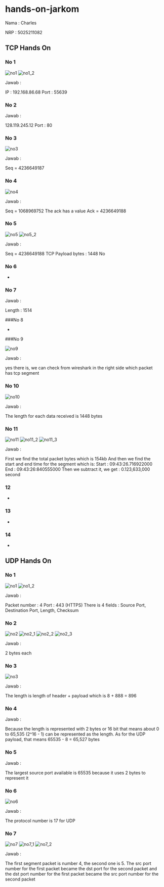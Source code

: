 # hands-on-jarkom

Nama : Charles

NRP : 5025211082

## TCP Hands On
### No 1

![no1](src/TCP-Hands-On/no1.jpg)
![no1_2](/src/TCP-Hands-On/no1_2.jpg)

Jawab :

IP : 192.168.86.68
Port : 55639

### No 2

Jawab :

128.119.245.12
Port : 80

### No 3 

![no3](/src/TCP-Hands-On/no3.jpg)

Jawab :

Seq = 4236649187

### No 4

![no4](/src/TCP-Hands-On/no4.jpg)

Jawab :

Seq = 1068969752
The ack has a value
Ack = 4236649188

### No 5

![no5](/src/TCP-Hands-On/no5.jpg)
![no5_2](/src/TCP-Hands-On/no5_2.jpg)

Jawab :

Seq = 4236649188
TCP Payload bytes : 1448
No

### No 6 

-

### No 7

Jawab :

Length : 1514

###No 8 

-

###No 9

![no9](/src/TCP-Hands-On/no9.jpg)

Jawab :

yes there is, we can check from wireshark in the right
side which packet has tcp segment

### No 10

![no10](/src/TCP-Hands-On/no10.jpg)

Jawab :

The length for each data received is 1448 bytes

### No 11

![no11](/src/TCP-Hands-On/no11.jpg)
![no11_2](/src/TCP-Hands-On/no11_2.jpg)
![no11_3](/src/TCP-Hands-On/no11_3.jpg)

Jawab :

First we find the total packet bytes which is 154kb
And then we find the start and end time for the segment which is:
Start : 09:43:26.716922000
End : 09:43:26:840555000
Then we subtract it, we get : 0.123,633,000 second

### 12 

-

### 13 

-

### 14 

-


## UDP Hands On

### No 1

![no1](/src/UDP-Hands-On/no1.jpg)
![no1_2](/src/UDP-Hands-On/no1_2.jpg)

Jawab :

Packet number : 4
Port : 443 (HTTPS)
There is 4 fields : Source Port, Destination Port, Length, Checksum

### No 2

![no2](/src/UDP-Hands-On/no2.jpg)
![no2_1](/src/UDP-Hands-On/no2_1.jpg)
![no2_2](/src/UDP-Hands-On/no2_2.jpg)
![no2_3](/src/UDP-Hands-On/no2_3.jpg)

Jawab :

2 bytes each

### No 3

![no3](/src/UDP-Hands-On/no3.jpg)

Jawab :

The length is length of header + payload which is 8 + 888 = 896

### No 4 

Jawab :

Because the length is represented with 2 bytes or 16 bit that means 
about 0 to 65,535 (2^16 - 1) can be represented as the length. As for the
UDP payload, that means 65535 - 8 = 65,527 bytes

### No 5 

Jawab :

The largest source port available is 65535 because it uses 2 bytes to represent it

### No 6 

![no6](/src/UDP-Hands-On/no6.jpg)

Jawab :

The protocol number is 17 for UDP

### No 7

![no7](/src/UDP-Hands-On/no7.jpg)
![no7_1](/src/UDP-Hands-On/no7_1.jpg)
![no7_2](/src/UDP-Hands-On/no7_2.jpg)

Jawab :

The first segment packet is number 4, the second one is 5.
The src port number for the first packet became the dst port for the second packet
and the dst port number for the first packet became the src port number for the 
second packet


